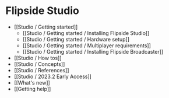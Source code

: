 # Flipside Studio

* [[Studio / Getting started]]
  * [[Studio / Getting started / Installing Flipside Studio]]
  * [[Studio / Getting started / Hardware setup]]
  * [[Studio / Getting started / Multiplayer requirements]]
  * [[Studio / Getting started / Installing Flipside Broadcaster]]
* [[Studio / How tos]]
* [[Studio / Concepts]]
* [[Studio / References]]
* [[Studio / 2023.2 Early Access]]
* [[What's new]]
* [[Getting help]]
